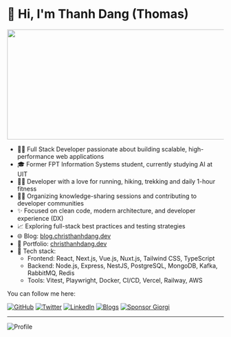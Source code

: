 # 👋 Hi, I'm Thanh Dang (Thomas)

<img align="center" width="512" height="256" src="https://christhanhdang.dev/assets/images/about.svg">

<br/>

* 👨‍💻 Full Stack Developer passionate about building scalable, high-performance web applications  
* 🎓 Former FPT Information Systems student, currently studying AI at UIT  
* 🏃‍♂️ Developer with a love for running, hiking, trekking and daily 1-hour fitness
* 🧑‍💻 Organizing knowledge-sharing sessions and contributing to developer communities  
* ✨ Focused on clean code, modern architecture, and developer experience (DX)  
* 📈 Exploring full-stack best practices and testing strategies  
* 🌐 Blog: [blog.christhanhdang.dev](https://blog.christhanhdang.dev/)  
* 💼 Portfolio: [christhanhdang.dev](https://christhanhdang.dev/)  
* 📍 Tech stack:  
  - Frontend: React, Next.js, Vue.js, Nuxt.js, Tailwind CSS, TypeScript  
  - Backend: Node.js, Express, NestJS, PostgreSQL, MongoDB, Kafka, RabbitMQ, Redis  
  - Tools: Vitest, Playwright, Docker, CI/CD, Vercel, Railway, AWS

You can follow me here:

[![GitHub](https://img.shields.io/badge/dynamic/json?url=https%3A%2F%2Fapi.swo.moe%2Fstats%2Fgithub%2Ftcdtist\&query=count\&color=181717\&label=GitHub\&labelColor=282c34\&logo=github\&suffix=+follows\&cacheSeconds=3600)](https://github.com/tcdtist)
[![Twitter](https://img.shields.io/badge/Twitter-@christhanhdang-1DA1F2?style=flat-square\&logo=twitter\&logoColor=white)](https://twitter.com/christhanhdang)
[![LinkedIn](https://img.shields.io/badge/LinkedIn-christhanhdang-blue?style=flat-square\&logo=linkedin\&logoColor=white)](https://linkedin.com/in/christhanhdang)
[![Blogs](https://komarev.com/ghpvc/?username=christhanhdang\&color=blue\&style=flat-square\&label=Blog)](https://blog.christhanhdang.dev/)
[![Sponsor Giorgi](https://img.shields.io/badge/%24%24-Sponsor%20Me-85bb65?style=flat-square&logo=Github)](https://github.com/sponsors/tcdtist)

---

![Profile](http://github-profile-summary-cards.vercel.app/api/cards/profile-details?username=tcdtist\&theme=solarized)

<!--
![Top Language Repo](http://github-profile-summary-cards.vercel.app/api/cards/repos-per-language?username=tcdtist\&theme=solarized)
![Top Language Commit](http://github-profile-summary-cards.vercel.app/api/cards/most-commit-language?username=tcdtist\&theme=solarized)
-->
